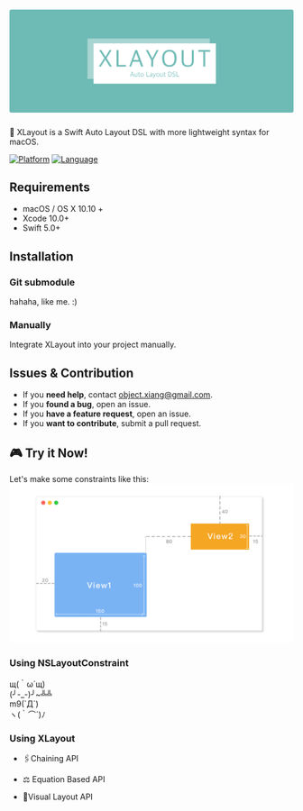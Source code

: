 # [![XLayout](https://github.com/HsiangHo/XLayout/blob/master/images/logo.png?raw=true)](#)
🐳 XLayout is a Swift Auto Layout DSL with more lightweight syntax for macOS.  
  
[![Platform](https://img.shields.io/badge/platform-macOS%20%7C%20OS%20X%2010.10%2B-orange.svg)](https://github.com/HsiangHo/XLayout)
[![Language](https://img.shields.io/badge/language-swift%205-red.svg)](https://github.com/HsiangHo/XLayout)

## Requirements

- macOS / OS X 10.10 +
- Xcode 10.0+
- Swift 5.0+

## Installation
### Git submodule
hahaha, like me. :)   

### Manually

Integrate XLayout into your project manually.

## Issues & Contribution

- If you **need help**, contact <object.xiang@gmail.com>.
- If you **found a bug**, open an issue.
- If you **have a feature request**, open an issue.
- If you **want to contribute**, submit a pull request.

## 🎮 Try it Now!

Let's make some constraints like this:   
[![DEMO](https://github.com/HsiangHo/XLayout/blob/master/images/demo.png?raw=true)](#)  

### Using NSLayoutConstraint
 щ(｀ω´щ)  
 (╯-_-)╯~╩╩  
 m9(`Д´)   
 ヽ(｀⌒´)ﾉ  
 
### Using XLayout
- 🖇Chaining API

- ⚖️ Equation Based API

- 🎨Visual Layout API
